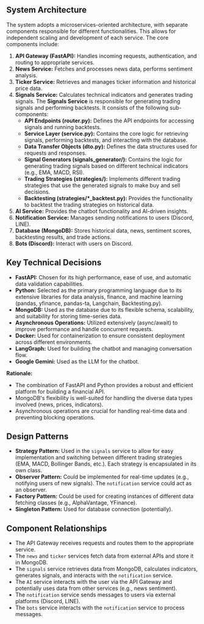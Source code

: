 ## System Architecture

The system adopts a microservices-oriented architecture, with separate components responsible for different functionalities. This allows for independent scaling and development of each service. The core components include:

1.  **API Gateway (FastAPI):** Handles incoming requests, authentication, and routing to appropriate services.
2.  **News Service:** Fetches and processes news data, performs sentiment analysis.
3.  **Ticker Service:** Retrieves and manages ticker information and historical price data.
4.  **Signals Service:** Calculates technical indicators and generates trading signals.
    The **Signals Service** is responsible for generating trading signals and performing backtests. It consists of the following sub-components:
    - **API Endpoints (router.py):** Defines the API endpoints for accessing signals and running backtests.
    - **Service Layer (service.py):** Contains the core logic for retrieving signals, performing backtests, and interacting with the database.
    - **Data Transfer Objects (dto.py):** Defines the data structures used for requests and responses.
    - **Signal Generators (signals_generator/):** Contains the logic for generating trading signals based on different technical indicators (e.g., EMA, MACD, RSI).
    - **Trading Strategies (strategies/):** Implements different trading strategies that use the generated signals to make buy and sell decisions.
    - **Backtesting (strategies/*_backtest.py):** Provides the functionality to backtest the trading strategies on historical data.
5.  **AI Service:** Provides the chatbot functionality and AI-driven insights.
6.  **Notification Service:** Manages sending notifications to users (Discord, LINE).
7.  **Database (MongoDB):** Stores historical data, news, sentiment scores, backtesting results, and trade actions.
8. **Bots (Discord):** Interact with users on Discord.

## Key Technical Decisions

*   **FastAPI:** Chosen for its high performance, ease of use, and automatic data validation capabilities.
*   **Python:**  Selected as the primary programming language due to its extensive libraries for data analysis, finance, and machine learning (pandas, yfinance, pandas-ta, Langchain, Backtesting.py).
*   **MongoDB:** Used as the database due to its flexible schema, scalability, and suitability for storing time-series data.
*   **Asynchronous Operations:**  Utilized extensively (async/await) to improve performance and handle concurrent requests.
* **Docker:** Used for containerization to ensure consistent deployment across different environments.
* **LangGraph:** Used for building the chatbot and managing conversation flow.
* **Google Gemini:** Used as the LLM for the chatbot.

**Rationale:**

*   The combination of FastAPI and Python provides a robust and efficient platform for building a financial API.
*   MongoDB's flexibility is well-suited for handling the diverse data types involved (news, prices, indicators).
*   Asynchronous operations are crucial for handling real-time data and preventing blocking operations.

## Design Patterns

*   **Strategy Pattern:** Used in the `signals` service to allow for easy implementation and switching between different trading strategies (EMA, MACD, Bollinger Bands, etc.). Each strategy is encapsulated in its own class.
*   **Observer Pattern:** Could be implemented for real-time updates (e.g., notifying users of new signals).  The `notification` service could act as an observer.
* **Factory Pattern:** Could be used for creating instances of different data fetching classes (e.g., AlphaVantage, YFinance).
* **Singleton Pattern:** Used for database connection (potentially).

## Component Relationships

*   The API Gateway receives requests and routes them to the appropriate service.
*   The `news` and `ticker` services fetch data from external APIs and store it in MongoDB.
*   The `signals` service retrieves data from MongoDB, calculates indicators, generates signals, and interacts with the `notification` service.
*   The `AI` service interacts with the user via the API Gateway and potentially uses data from other services (e.g., news sentiment).
*   The `notification` service sends messages to users via external platforms (Discord, LINE).
* The `bots` service interacts with the `notification` service to process messages.
